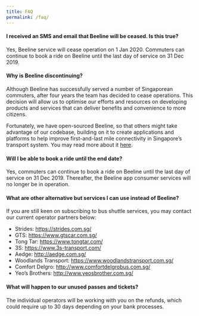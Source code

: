 ```yaml
---
title: FAQ
permalink: /faq/
---
```


#### **I received an SMS and email that Beeline will be ceased. Is this true?**
Yes, Beeline service will cease operation on 1 Jan 2020. Commuters can continue to book a ride on Beeline until the last day of service on 31 Dec 2019.
 
#### **Why is Beeline discontinuing?**

Although Beeline has successfully served a number of Singaporean commuters, after four years the team has decided to cease operations. This decision will allow us to optimise our efforts and resources on developing products and services that can deliver benefits and convenience to more citizens. 

Fortunately, we have open-sourced Beeline, so that others might take advantage of our codebase, building on it to create applications and platforms to help improve first-and-last mile connectivity in Singapore’s transport system. You may read more about it [here](https://blog.data.gov.sg/open-sourcing-beeline-8da9cfde9936). 

#### **Will I be able to book a ride until the end date?**
Yes, commuters can continue to book a ride on Beeline until the last day of service on 31 Dec 2019. Thereafter, the Beeline app consumer services will no longer be in operation.

#### **What are other alternative but services I can use instead of Beeline?**

If you are still keen on subscribing to bus shuttle services, you may contact our current operator partners below: 
- Strides: https://strides.com.sg/
- GTS: https://www.gtscar.com.sg/
- Tong Tar: https://www.tongtar.com/
- 3S: https://www.3s-transport.com/
- Aedge: http://aedge.com.sg/
- Woodlands Transport: https://www.woodlandstransport.com.sg/
- Comfort Delgro: http://www.comfortdelgrobus.com.sg/
- Yeo’s Brothers: http://www.yeosbrother.com.sg/
 
#### **What will happen to our unused passes and tickets?**

The individual operators will be working with you on the refunds, which could require up to 30 days depending on your bank processes.

